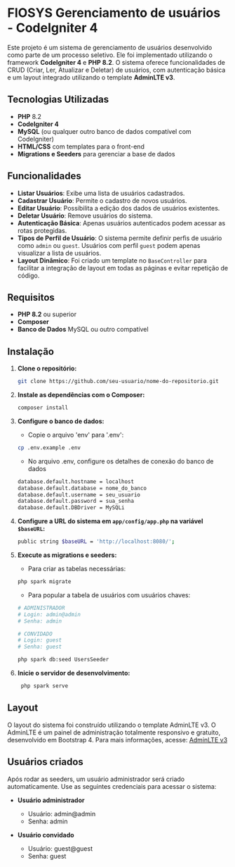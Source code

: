 # FIOSYS Gerenciamento de usuários - CodeIgniter 4

Este projeto é um sistema de gerenciamento de usuários desenvolvido como parte de um processo seletivo. Ele foi implementado utilizando o framework **CodeIgniter 4** e **PHP 8.2**. O sistema oferece funcionalidades de CRUD (Criar, Ler, Atualizar e Deletar) de usuários, com autenticação básica e um layout integrado utilizando o template **AdminLTE v3**.

## Tecnologias Utilizadas

- **PHP** 8.2
- **CodeIgniter 4**
- **MySQL** (ou qualquer outro banco de dados compatível com CodeIgniter)
- **HTML/CSS** com templates para o front-end
- **Migrations e Seeders** para gerenciar a base de dados

## Funcionalidades

- **Listar Usuários**: Exibe uma lista de usuários cadastrados.
- **Cadastrar Usuário**: Permite o cadastro de novos usuários.
- **Editar Usuário**: Possibilita a edição dos dados de usuários existentes.
- **Deletar Usuário**: Remove usuários do sistema.
- **Autenticação Básica**: Apenas usuários autenticados podem acessar as rotas protegidas.
- **Tipos de Perfil de Usuário**: O sistema permite definir perfis de usuário como `admin` ou `guest`. Usuários com perfil `guest` podem apenas visualizar a lista de usuários.
- **Layout Dinâmico**: Foi criado um template no `BaseController` para facilitar a integração de layout em todas as páginas e evitar repetição de código.

## Requisitos

- **PHP 8.2** ou superior
- **Composer**
- **Banco de Dados** MySQL ou outro compatível

## Instalação

1. **Clone o repositório:**
   ```bash
   git clone https://github.com/seu-usuario/nome-do-repositorio.git
   ```

2. **Instale as dependências com o Composer:**
   ```bash
   composer install
   ```

3. **Configure o banco de dados:**

    - Copie o arquivo 'env' para '.env':
    ```bash
    cp .env.example .env
    ```

    - No arquivo .env, configure os detalhes de conexão do banco de dados
    ```bash
    database.default.hostname = localhost
    database.default.database = nome_do_banco
    database.default.username = seu_usuario
    database.default.password = sua_senha
    database.default.DBDriver = MySQLi
    ```
    
4. **Configure a URL do sistema em `app/config/app.php` na variável `$baseURL`:**
    ```bash
    public string $baseURL = 'http://localhost:8080/';
    ```
    
    
5. **Execute as migrations e seeders:**
    
    - Para criar as tabelas necessárias:
    ``` bash
    php spark migrate
    ```
    - Para popular a tabela de usuários com usuários chaves:
    ``` bash
    # ADMINISTRADOR
    # Login: admin@admin 
    # Senha: admin
    
    # CONVIDADO
    # Login: guest
    # Senha: guest
    
    php spark db:seed UsersSeeder
    ``` 

6. **Inicie o servidor de desenvolvimento:**
      ```bash
       php spark serve
      ```
    
## Layout
O layout do sistema foi construído utilizando o template AdminLTE v3. O AdminLTE é um painel de administração totalmente responsivo e gratuito, desenvolvido em Bootstrap 4. Para mais informações, acesse: [AdminLTE v3](https://adminlte.io/)

## Usuários criados
Após rodar as seeders, um usuário administrador será criado automaticamente. Use as seguintes credenciais para acessar o sistema:

- **Usuário administrador**
    - Usuário: admin@admin
    - Senha: admin

- **Usuário convidado**
    - Usuário: guest@guest
    - Senha: guest
